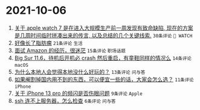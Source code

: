 # 2021-10-06

1. [关于 apple watch 7 是在进入大规模生产前一周发现有致命缺陷, 现在的方案是几周时间临时拼凑出来的传言, 以及总结的几个关键线索.](https://www.v2ex.com/t/806039) `30条评论` ` WATCH`
1. [好像长了脂肪瘤](https://www.v2ex.com/t/806038) `21条评论` `生活`
1. [面试 Amazon 的经历，很迷茫](https://www.v2ex.com/t/806050) `15条评论` `职场话题`
1. [Big Sur 11.6，待机后开机必 crash 然后重启，有童鞋同样的情况么](https://www.v2ex.com/t/806036) `14条评论` `macOS`
1. [为什么本地人会觉得本地没什么好玩的？](https://www.v2ex.com/t/806053) `13条评论` `问与答`
1. [如果阉割掉国内用不到的东西，可以便宜一些的话，大家会怎么选？](https://www.v2ex.com/t/806052) `11条评论` `iPhone`
1. [关于 iPhone 13 pro 的频闪是否伤眼问题](https://www.v2ex.com/t/806067) `9条评论` `Apple`
1. [ssh 连不上服务器，怎么检查](https://www.v2ex.com/t/806046) `6条评论` `问与答`
